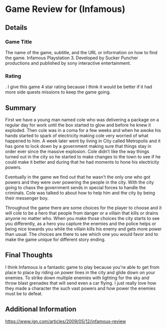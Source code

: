 # Game Review for (Infamous)

## Details

### Game Title

The name of the game, subtitle, and the URL or information on how to find
the game.
Infamous Playstation 3. Developed by Sucker Puncher productions and published by sony interactive entertainment.  

### Rating

.
I give this game 4 star rating because I think it would be better if it had more side quests missions to keep the game going.  
## Summary

First we have a young man named cole who was delivering a package on a regular day for work until the box started to glow and before he knew it exploded. Then cole was in a coma for a few weeks and when he awoke his hands started to spark of electricity making cole very worried of what happened to him. A week later went by living in City called Metropolis and it has gone to lock down by a government making sure that things stay in order ever since the massive explosion. Cole didn’t like the way things turned out in the city so he started to make changes to the town to see if he could make it better and during that he had moments to hone his electricity powers.

Eventually in the game we find out that he wasn’t the only one who got powers and they were over powering the people in the city. With the city going to chaos the government sends in special forces to handle the criminals. Cole was talked to about how to help him and the city by being their messenger boy. 

Throughout the game there are some choices for the player to choose and it will cole to be a hero that people from danger or a villain that kills or drains anyone no matter who. When you make those choices the city starts to see you differently, as a hero you capture the enemies and the police helps or being nice towards you while the villain kills his enemy and gets more power than usual. The choices are there to see which one you would favor and to make the game unique for different story ending.  

 

## Final Thoughts

I think Infamous is a fantastic game to play because you're able to get from place to place by riding on power lines in the city and glide down on your enemies. To strike down multiple enemies with lighting for the sky and throw blast grenades that will send even a car flying. I just really love how they made a character the such vast powers and how power the enemies must be to defeat.   

## Additional Information

https://www.ign.com/articles/2009/05/12/infamous-review
